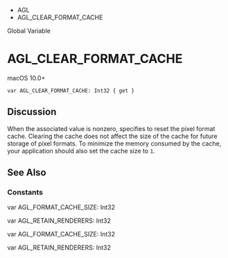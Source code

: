 

- AGL
-  AGL_CLEAR_FORMAT_CACHE 

Global Variable

# AGL_CLEAR_FORMAT_CACHE

macOS 10.0+

``` source
var AGL_CLEAR_FORMAT_CACHE: Int32 { get }
```

## Discussion

When the associated value is nonzero, specifies to reset the pixel format cache. Clearing the cache does not affect the size of the cache for future storage of pixel formats. To minimize the memory consumed by the cache, your application should also set the cache size to `1`.

## See Also

### Constants

var AGL_FORMAT_CACHE_SIZE: Int32

var AGL_RETAIN_RENDERERS: Int32

var AGL_FORMAT_CACHE_SIZE: Int32

var AGL_RETAIN_RENDERERS: Int32

